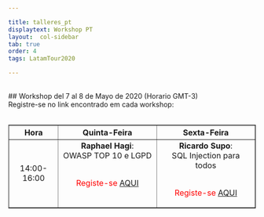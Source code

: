 ```yaml
---

title: talleres_pt
displaytext: Workshop PT
layout:  col-sidebar
tab: true
order: 4
tags: LatamTour2020

---
```


<br>
## Workshop del 7 al 8 de Mayo de 2020 (Horario GMT-3)
<br>
Registre-se no link encontrado em cada workshop:
<br><br>

<table width="100%" border="1" style="text-align:center;">
  <tr>
    <th width="20%" >Hora</th>
    <th width="40%">Quinta-Feira</th>
    <th width="40%">Sexta-Feira</th>
  </tr>
  <tr>
    <td>14:00-16:00</td>
    <td valign="top"><b>Raphael Hagi</b>:<br>OWASP TOP 10 e LGPD<br><br><p><span style="color:red">Registe-se <a href="https://www.eventbrite.com/e/owasp-latamhome-tickets-103551382974?discount=Workshop01-PT">AQUI</a></span></p></td>
    <td valign="top"><b>Ricardo Supo</b>:<br>SQL Injection para todos<br><br><p><span style="color:red">Registe-se <a href="https://www.eventbrite.com/e/owasp-latamhome-tickets-103551382974?discount=Workshop02-PT">AQUI</a></span></p></td>
  </tr>
 </table>



 